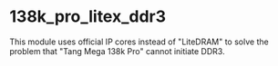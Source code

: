 # 138k_pro_litex_ddr3
This module uses official IP cores instead of "LiteDRAM" to solve the problem that "Tang Mega 138k Pro" cannot initiate DDR3.
